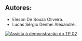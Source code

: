 ## Autores:

- Eleson De Souza Oliveira.
- Lucas Sérgio Denhei Alexandre.

[![Assista à demonstração do TP 02](thumb_video)](https://youtu.be/ze62bzzC_Ys)

